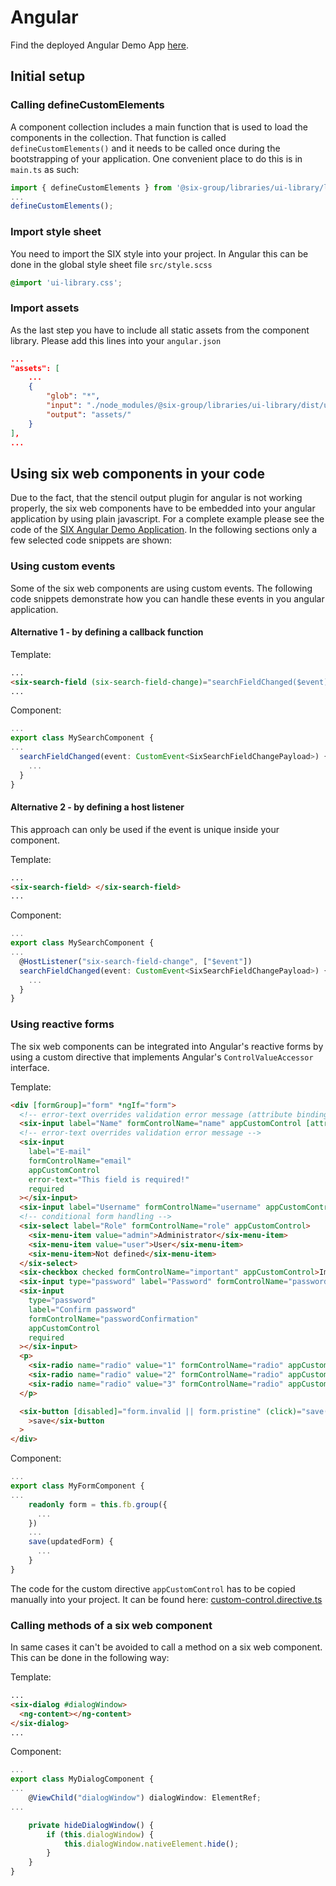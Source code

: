 # Angular

Find the deployed Angular Demo App [here](TODO).

## Initial setup

### Calling defineCustomElements

A component collection includes a main function that is used to load the components in the collection.
That function is called `defineCustomElements()` and it needs to be called once during the bootstrapping of your application.
One convenient place to do this is in `main.ts` as such:

```ts
import { defineCustomElements } from '@six-group/libraries/ui-library/loader';
...
defineCustomElements();
```

### Import style sheet

You need to import the SIX style into your project.
In Angular this can be done in the global style sheet file `src/style.scss`

```scss
@import 'ui-library.css';
```

### Import assets

As the last step you have to include all static assets from the component library.
Please add this lines into your `angular.json`

```json
...
"assets": [
    ...
    {
        "glob": "*",
        "input": "./node_modules/@six-group/libraries/ui-library/dist/ui-library/assets",
        "output": "assets/"
    }
],
...
```

## Using six web components in your code

Due to the fact, that the stencil output plugin for angular is not working properly, the six web components
have to be embedded into your angular application by using plain javascript. For a complete example
please see the code of the [SIX Angular Demo Application](TODO).
In the following sections only a few selected code snippets are shown:

### Using custom events

Some of the six web components are using custom events. The following code snippets demonstrate how you can handle these events in you angular application.

#### Alternative 1 - by defining a callback function

Template:

```html
...
<six-search-field (six-search-field-change)="searchFieldChanged($event)"> </six-search-field>
...
```

Component:

```ts
...
export class MySearchComponent {
...
  searchFieldChanged(event: CustomEvent<SixSearchFieldChangePayload>) {
    ...
  }
}
```

#### Alternative 2 - by defining a host listener

This approach can only be used if the event is unique inside your component.

Template:

```html
...
<six-search-field> </six-search-field>
...
```

Component:

```ts
...
export class MySearchComponent {
...
  @HostListener("six-search-field-change", ["$event"])
  searchFieldChanged(event: CustomEvent<SixSearchFieldChangePayload>) {
    ...
  }
}
```

### Using reactive forms

The six web components can be integrated into Angular's reactive forms by using a custom directive that
implements Angular's `ControlValueAccessor` interface.

Template:

```html
<div [formGroup]="form" *ngIf="form">
  <!-- error-text overrides validation error message (attribute binding https://angular.io/guide/attribute-binding) -->
  <six-input label="Name" formControlName="name" appCustomControl [attr.error-text]="errorText" required></six-input>
  <!-- error-text overrides validation error message -->
  <six-input
    label="E-mail"
    formControlName="email"
    appCustomControl
    error-text="This field is required!"
    required
  ></six-input>
  <six-input label="Username" formControlName="username" appCustomControl></six-input>
  <!-- conditional form handling -->
  <six-select label="Role" formControlName="role" appCustomControl>
    <six-menu-item value="admin">Administrator</six-menu-item>
    <six-menu-item value="user">User</six-menu-item>
    <six-menu-item>Not defined</six-menu-item>
  </six-select>
  <six-checkbox checked formControlName="important" appCustomControl>Important</six-checkbox>
  <six-input type="password" label="Password" formControlName="password" appCustomControl required></six-input>
  <six-input
    type="password"
    label="Confirm password"
    formControlName="passwordConfirmation"
    appCustomControl
    required
  ></six-input>
  <p>
    <six-radio name="radio" value="1" formControlName="radio" appCustomControl>Option 1</six-radio>&nbsp;
    <six-radio name="radio" value="2" formControlName="radio" appCustomControl>Option 2</six-radio>&nbsp;
    <six-radio name="radio" value="3" formControlName="radio" appCustomControl>Option 3</six-radio>&nbsp;
  </p>

  <six-button [disabled]="form.invalid || form.pristine" (click)="save(form.getRawValue())" type="primary" submit
    >save</six-button
  >
</div>
```

Component:

```ts
...
export class MyFormComponent {
...
    readonly form = this.fb.group({
      ...
    })
    ...
    save(updatedForm) {
      ...
    }
}
```

The code for the custom directive `appCustomControl` has to be copied manually into your project. It can be found here:
[custom-control.directive.ts](TODO)

### Calling methods of a six web component

In same cases it can't be avoided to call a method on a six web component. This can be done in the following way:

Template:

```html
...
<six-dialog #dialogWindow>
  <ng-content></ng-content>
</six-dialog>
...
```

Component:

```ts
...
export class MyDialogComponent {
...
    @ViewChild("dialogWindow") dialogWindow: ElementRef;
...

    private hideDialogWindow() {
        if (this.dialogWindow) {
            this.dialogWindow.nativeElement.hide();
        }
    }
}
```
